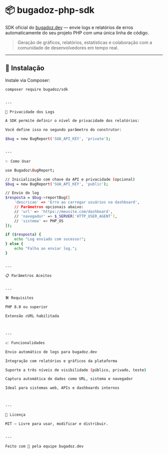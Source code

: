 # 📦 bugadoz-php-sdk

SDK oficial do [bugadoz.dev](https://bugadoz.dev) — envie logs e relatórios de erros automaticamente do seu projeto PHP com uma única linha de código.

> Geração de gráficos, relatórios, estatísticas e colaboração com a comunidade de desenvolvedores em tempo real.

---

## 🚀 Instalação

Instale via Composer:

```bash
composer require bugadoz/sdk


---

🔐 Privacidade dos Logs

A SDK permite definir o nível de privacidade dos relatórios:

Você define isso no segundo parâmetro do construtor:

$bug = new BugReport('SUA_API_KEY', 'private');


---

✨ Como Usar

use Bugadoz\BugReport;

// Inicialização com chave da API e privacidade (opcional)
$bug = new BugReport('SUA_API_KEY', 'public');

// Envio do log
$resposta = $bug->reportBug([
    'descricao' => 'Erro ao carregar usuários na dashboard',
    // Parâmetros opcionais abaixo:
    // 'url' => 'https://meusite.com/dashboard',
    // 'navegador' => $_SERVER['HTTP_USER_AGENT'],
    // 'sistema' => PHP_OS
]);

if ($resposta) {
    echo "Log enviado com sucesso!";
} else {
    echo "Falha ao enviar log.";
}


---

📋 Parâmetros Aceitos


---

🛠 Requisitos

PHP 8.0 ou superior

Extensão cURL habilitada



---

📈 Funcionalidades

Envio automático de logs para bugadoz.dev

Integração com relatórios e gráficos da plataforma

Suporte a três níveis de visibilidade (público, privado, teste)

Captura automática de dados como URL, sistema e navegador

Ideal para sistemas web, APIs e dashboards internos



---

📄 Licença

MIT — Livre para usar, modificar e distribuir.


---

Feito com 💙 pela equipe bugadoz.dev